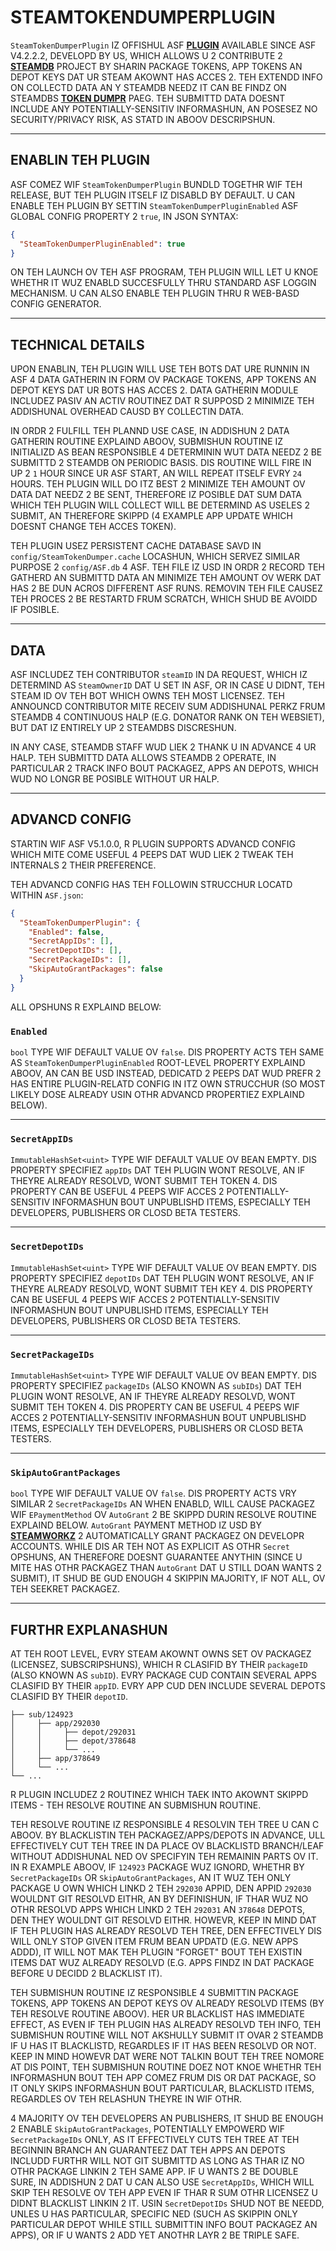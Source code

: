 # STEAMTOKENDUMPERPLUGIN

`SteamTokenDumperPlugin` IZ OFFISHUL ASF **[PLUGIN](https://github.com/JustArchiNET/ArchiSteamFarm/wiki/Plugins-lol-US)** AVAILABLE SINCE ASF V4.2.2.2, DEVELOPD BY US, WHICH ALLOWS U 2 CONTRIBUTE 2 **[STEAMDB](https://steamdb.info)** PROJECT BY SHARIN PACKAGE TOKENS, APP TOKENS AN DEPOT KEYS DAT UR STEAM AKOWNT HAS ACCES 2. TEH EXTENDD INFO ON COLLECTD DATA AN Y STEAMDB NEEDZ IT CAN BE FINDZ ON STEAMDBS **[TOKEN DUMPR](https://steamdb.info/tokendumper)** PAEG. TEH SUBMITTD DATA DOESNT INCLUDE ANY POTENTIALLY-SENSITIV INFORMASHUN, AN POSESEZ NO SECURITY/PRIVACY RISK, AS STATD IN ABOOV DESCRIPSHUN.

---

## ENABLIN TEH PLUGIN

ASF COMEZ WIF `SteamTokenDumperPlugin` BUNDLD TOGETHR WIF TEH RELEASE, BUT TEH PLUGIN ITSELF IZ DISABLD BY DEFAULT. U CAN ENABLE TEH PLUGIN BY SETTIN `SteamTokenDumperPluginEnabled` ASF GLOBAL CONFIG PROPERTY 2 `true`, IN JSON SYNTAX:

```json
{
  "SteamTokenDumperPluginEnabled": true
}
```

ON TEH LAUNCH OV TEH ASF PROGRAM, TEH PLUGIN WILL LET U KNOE WHETHR IT WUZ ENABLD SUCCESFULLY THRU STANDARD ASF LOGGIN MECHANISM. U CAN ALSO ENABLE TEH PLUGIN THRU R WEB-BASD CONFIG GENERATOR.

---

## TECHNICAL DETAILS

UPON ENABLIN, TEH PLUGIN WILL USE TEH BOTS DAT URE RUNNIN IN ASF 4 DATA GATHERIN IN FORM OV PACKAGE TOKENS, APP TOKENS AN DEPOT KEYS DAT UR BOTS HAS ACCES 2. DATA GATHERIN MODULE INCLUDEZ PASIV AN ACTIV ROUTINEZ DAT R SUPPOSD 2 MINIMIZE TEH ADDISHUNAL OVERHEAD CAUSD BY COLLECTIN DATA.

IN ORDR 2 FULFILL TEH PLANND USE CASE, IN ADDISHUN 2 DATA GATHERIN ROUTINE EXPLAIND ABOOV, SUBMISHUN ROUTINE IZ INITIALIZD AS BEAN RESPONSIBLE 4 DETERMININ WUT DATA NEEDZ 2 BE SUBMITTD 2 STEAMDB ON PERIODIC BASIS. DIS ROUTINE WILL FIRE IN UP 2 `1` HOUR SINCE UR ASF START, AN WILL REPEAT ITSELF EVRY `24` HOURS. TEH PLUGIN WILL DO ITZ BEST 2 MINIMIZE TEH AMOUNT OV DATA DAT NEEDZ 2 BE SENT, THEREFORE IZ POSIBLE DAT SUM DATA WHICH TEH PLUGIN WILL COLLECT WILL BE DETERMIND AS USELES 2 SUBMIT, AN THEREFORE SKIPPD (4 EXAMPLE APP UPDATE WHICH DOESNT CHANGE TEH ACCES TOKEN).

TEH PLUGIN USEZ PERSISTENT CACHE DATABASE SAVD IN `config/SteamTokenDumper.cache` LOCASHUN, WHICH SERVEZ SIMILAR PURPOSE 2 `config/ASF.db` 4 ASF. TEH FILE IZ USD IN ORDR 2 RECORD TEH GATHERD AN SUBMITTD DATA AN MINIMIZE TEH AMOUNT OV WERK DAT HAS 2 BE DUN ACROS DIFFERENT ASF RUNS. REMOVIN TEH FILE CAUSEZ TEH PROCES 2 BE RESTARTD FRUM SCRATCH, WHICH SHUD BE AVOIDD IF POSIBLE.

---

## DATA

ASF INCLUDEZ TEH CONTRIBUTOR `steamID` IN DA REQUEST, WHICH IZ DETERMIND AS `SteamOwnerID` DAT U SET IN ASF, OR IN CASE U DIDNT, TEH STEAM ID OV TEH BOT WHICH OWNS TEH MOST LICENSEZ. TEH ANNOUNCD CONTRIBUTOR MITE RECEIV SUM ADDISHUNAL PERKZ FRUM STEAMDB 4 CONTINUOUS HALP (E.G. DONATOR RANK ON TEH WEBSIET), BUT DAT IZ ENTIRELY UP 2 STEAMDBS DISCRESHUN.

IN ANY CASE, STEAMDB STAFF WUD LIEK 2 THANK U IN ADVANCE 4 UR HALP. TEH SUBMITTD DATA ALLOWS STEAMDB 2 OPERATE, IN PARTICULAR 2 TRACK INFO BOUT PACKAGEZ, APPS AN DEPOTS, WHICH WUD NO LONGR BE POSIBLE WITHOUT UR HALP.

---

## ADVANCD CONFIG

STARTIN WIF ASF V5.1.0.0, R PLUGIN SUPPORTS ADVANCD CONFIG WHICH MITE COME USEFUL 4 PEEPS DAT WUD LIEK 2 TWEAK TEH INTERNALS 2 THEIR PREFERENCE.

TEH ADVANCD CONFIG HAS TEH FOLLOWIN STRUCCHUR LOCATD WITHIN `ASF.json`:

```json
{
  "SteamTokenDumperPlugin": {
    "Enabled": false,
    "SecretAppIDs": [],
    "SecretDepotIDs": [],
    "SecretPackageIDs": [],
    "SkipAutoGrantPackages": false
  }
}
```

ALL OPSHUNS R EXPLAIND BELOW:

### `Enabled`

`bool` TYPE WIF DEFAULT VALUE OV `false`. DIS PROPERTY ACTS TEH SAME AS `SteamTokenDumperPluginEnabled` ROOT-LEVEL PROPERTY EXPLAIND ABOOV, AN CAN BE USD INSTEAD, DEDICATD 2 PEEPS DAT WUD PREFR 2 HAS ENTIRE PLUGIN-RELATD CONFIG IN ITZ OWN STRUCCHUR (SO MOST LIKELY DOSE ALREADY USIN OTHR ADVANCD PROPERTIEZ EXPLAIND BELOW).

---

### `SecretAppIDs`

`ImmutableHashSet<uint>` TYPE WIF DEFAULT VALUE OV BEAN EMPTY. DIS PROPERTY SPECIFIEZ `appIDs` DAT TEH PLUGIN WONT RESOLVE, AN IF THEYRE ALREADY RESOLVD, WONT SUBMIT TEH TOKEN 4. DIS PROPERTY CAN BE USEFUL 4 PEEPS WIF ACCES 2 POTENTIALLY-SENSITIV INFORMASHUN BOUT UNPUBLISHD ITEMS, ESPECIALLY TEH DEVELOPERS, PUBLISHERS OR CLOSD BETA TESTERS.

---

### `SecretDepotIDs`

`ImmutableHashSet<uint>` TYPE WIF DEFAULT VALUE OV BEAN EMPTY. DIS PROPERTY SPECIFIEZ `depotIDs` DAT TEH PLUGIN WONT RESOLVE, AN IF THEYRE ALREADY RESOLVD, WONT SUBMIT TEH KEY 4. DIS PROPERTY CAN BE USEFUL 4 PEEPS WIF ACCES 2 POTENTIALLY-SENSITIV INFORMASHUN BOUT UNPUBLISHD ITEMS, ESPECIALLY TEH DEVELOPERS, PUBLISHERS OR CLOSD BETA TESTERS.

---

### `SecretPackageIDs`

`ImmutableHashSet<uint>` TYPE WIF DEFAULT VALUE OV BEAN EMPTY. DIS PROPERTY SPECIFIEZ `packageIDs` (ALSO KNOWN AS `subIDs`) DAT TEH PLUGIN WONT RESOLVE, AN IF THEYRE ALREADY RESOLVD, WONT SUBMIT TEH TOKEN 4. DIS PROPERTY CAN BE USEFUL 4 PEEPS WIF ACCES 2 POTENTIALLY-SENSITIV INFORMASHUN BOUT UNPUBLISHD ITEMS, ESPECIALLY TEH DEVELOPERS, PUBLISHERS OR CLOSD BETA TESTERS.

---

### `SkipAutoGrantPackages`

`bool` TYPE WIF DEFAULT VALUE OV `false`. DIS PROPERTY ACTS VRY SIMILAR 2 `SecretPackageIDs` AN WHEN ENABLD, WILL CAUSE PACKAGEZ WIF `EPaymentMethod` OV `AutoGrant` 2 BE SKIPPD DURIN RESOLVE ROUTINE EXPLAIND BELOW. `AutoGrant` PAYMENT METHOD IZ USD BY **[STEAMWORKZ](https://partner.steamgames.com)** 2 AUTOMATICALLY GRANT PACKAGEZ ON DEVELOPR ACCOUNTS. WHILE DIS AR TEH NOT AS EXPLICIT AS OTHR `Secret` OPSHUNS, AN THEREFORE DOESNT GUARANTEE ANYTHIN (SINCE U MITE HAS OTHR PACKAGEZ THAN `AutoGrant` DAT U STILL DOAN WANTS 2 SUBMIT), IT SHUD BE GUD ENOUGH 4 SKIPPIN MAJORITY, IF NOT ALL, OV TEH SEEKRET PACKAGEZ.

---

## FURTHR EXPLANASHUN

AT TEH ROOT LEVEL, EVRY STEAM AKOWNT OWNS SET OV PACKAGEZ (LICENSEZ, SUBSCRIPSHUNS), WHICH R CLASIFID BY THEIR `packageID` (ALSO KNOWN AS `subID`). EVRY PACKAGE CUD CONTAIN SEVERAL APPS CLASIFID BY THEIR `appID`. EVRY APP CUD DEN INCLUDE SEVERAL DEPOTS CLASIFID BY THEIR `depotID`.

```text
├── sub/124923
│     ├── app/292030
│     │     ├── depot/292031
│     │     ├── depot/378648
│     │     └── ...
│     ├── app/378649
│     └── ...
└── ...
```

R PLUGIN INCLUDEZ 2 ROUTINEZ WHICH TAEK INTO AKOWNT SKIPPD ITEMS - TEH RESOLVE ROUTINE AN SUBMISHUN ROUTINE.

TEH RESOLVE ROUTINE IZ RESPONSIBLE 4 RESOLVIN TEH TREE U CAN C ABOOV. BY BLACKLISTIN TEH PACKAGEZ/APPS/DEPOTS IN ADVANCE, ULL EFFECTIVELY CUT TEH TREE IN DA PLACE OV BLACKLISTD BRANCH/LEAF WITHOUT ADDISHUNAL NED OV SPECIFYIN TEH REMAININ PARTS OV IT. IN R EXAMPLE ABOOV, IF `124923` PACKAGE WUZ IGNORD, WHETHR BY `SecretPackageIDs` OR `SkipAutoGrantPackages`, AN IT WUZ TEH ONLY PACKAGE U OWN WHICH LINKD 2 TEH `292030` APPID, DEN APPID `292030` WOULDNT GIT RESOLVD EITHR, AN BY DEFINISHUN, IF THAR WUZ NO OTHR RESOLVD APPS WHICH LINKD 2 TEH `292031` AN `378648` DEPOTS, DEN THEY WOULDNT GIT RESOLVD EITHR. HOWEVR, KEEP IN MIND DAT IF TEH PLUGIN HAS ALREADY RESOLVD TEH TREE, DEN EFFECTIVELY DIS WILL ONLY STOP GIVEN ITEM FRUM BEAN UPDATD (E.G. NEW APPS ADDD), IT WILL NOT MAK TEH PLUGIN "FORGET" BOUT TEH EXISTIN ITEMS DAT WUZ ALREADY RESOLVD (E.G. APPS FINDZ IN DAT PACKAGE BEFORE U DECIDD 2 BLACKLIST IT).

TEH SUBMISHUN ROUTINE IZ RESPONSIBLE 4 SUBMITTIN PACKAGE TOKENS, APP TOKENS AN DEPOT KEYS OV ALREADY RESOLVD ITEMS (BY TEH RESOLVE ROUTINE ABOOV). HER UR BLACKLIST HAS IMMEDIATE EFFECT, AS EVEN IF TEH PLUGIN HAS ALREADY RESOLVD TEH INFO, TEH SUBMISHUN ROUTINE WILL NOT AKSHULLY SUBMIT IT OVAR 2 STEAMDB IF U HAS IT BLACKLISTD, REGARDLES IF IT HAS BEEN RESOLVD OR NOT. KEEP IN MIND HOWEVR DAT WERE NOT TALKIN BOUT TEH TREE NOMORE AT DIS POINT, TEH SUBMISHUN ROUTINE DOEZ NOT KNOE WHETHR TEH INFORMASHUN BOUT TEH APP COMEZ FRUM DIS OR DAT PACKAGE, SO IT ONLY SKIPS INFORMASHUN BOUT PARTICULAR, BLACKLISTD ITEMS, REGARDLES OV TEH RELASHUN THEYRE IN WIF OTHR.

4 MAJORITY OV TEH DEVELOPERS AN PUBLISHERS, IT SHUD BE ENOUGH 2 ENABLE `SkipAutoGrantPackages`, POTENTIALLY EMPOWERD WIF `SecretPackageIDs` ONLY, AS IT EFFECTIVELY CUTS TEH TREE AT TEH BEGINNIN BRANCH AN GUARANTEEZ DAT TEH APPS AN DEPOTS INCLUDD FURTHR WILL NOT GIT SUBMITTD AS LONG AS THAR IZ NO OTHR PACKAGE LINKIN 2 TEH SAME APP. IF U WANTS 2 BE DOUBLE SURE, IN ADDISHUN 2 DAT U CAN ALSO USE `SecretAppIDs`, WHICH WILL SKIP TEH RESOLVE OV TEH APP EVEN IF THAR R SUM OTHR LICENSEZ U DIDNT BLACKLIST LINKIN 2 IT. USIN `SecretDepotIDs` SHUD NOT BE NEEDD, UNLES U HAS PARTICULAR, SPECIFIC NED (SUCH AS SKIPPIN ONLY PARTICULAR DEPOT WHILE STILL SUBMITTIN INFO BOUT PACKAGEZ AN APPS), OR IF U WANTS 2 ADD YET ANOTHR LAYR 2 BE TRIPLE SAFE.